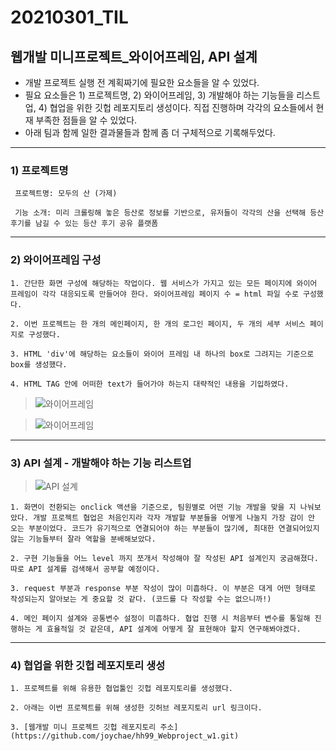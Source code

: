 20210301\_TIL
==============
웹개발 미니프로젝트_와이어프레임, API 설계
----------------------------------------

-   개발 프로젝트 실행 전 계획짜기에 필요한 요소들을 알 수 있었다.
-   필요 요소들은 1) 프로젝트명, 2) 와이어프레임, 3) 개발해야 하는 기능들을 리스트업, 4) 협업을 위한 깃헙 레포지토리 생성이다. 직접 진행하며 각각의 요소들에서 현재 부족한 점들을 알 수 있었다.
-   아래 팀과 함께 일한 결과물들과 함께 좀 더 구체적으로 기록해두었다.

---


### **1) 프로젝트명**
```
 프로젝트명: 모두의 산 (가제)

 기능 소개: 미리 크롤링해 놓은 등산로 정보를 기반으로, 유저들이 각각의 산을 선택해 등산 후기를 남길 수 있는 등산 후기 공유 플랫폼
 ```

---


### **2) 와이어프레임 구성**
```
1. 간단한 화면 구성에 해당하는 작업이다. 웹 서비스가 가지고 있는 모든 페이지에 와이어 프레임이 각각 대응되도록 만들어야 한다. 와이어프레임 페이지 수 = html 파일 수로 구성했다.  

2. 이번 프로젝트는 한 개의 메인페이지, 한 개의 로그인 페이지, 두 개의 세부 서비스 페이지로 구성했다.  

3. HTML 'div'에 해당하는 요소들이 와이어 프레임 내 하나의 box로 그려지는 기준으로 box를 생성했다.  

4. HTML TAG 안에 어떠한 text가 들어가야 하는지 대략적인 내용을 기입하였다.  
```
>![와이어프레임](https://img1.daumcdn.net/thumb/R1280x0/?scode=mtistory2&fname=https%3A%2F%2Fblog.kakaocdn.net%2Fdn%2FbDBOrf%2FbtqYN02s3G6%2FWiijGd7W4ZkXSTDutIiRnk%2Fimg.png)

>![와이어프레임](https://img1.daumcdn.net/thumb/R1280x0/?scode=mtistory2&fname=https%3A%2F%2Fblog.kakaocdn.net%2Fdn%2F5WgSF%2FbtqY2tCcL0e%2FevgkCVRNeKbKs1vY9bvGo0%2Fimg.png)

---


### **3) API 설계 - 개발해야 하는 기능 리스트업**
>![API 설계](https://img1.daumcdn.net/thumb/R1280x0/?scode=mtistory2&fname=https%3A%2F%2Fblog.kakaocdn.net%2Fdn%2Fcq4TWw%2FbtqYW2FbjsY%2FN3wReEJfgKp3ubCVj4yp6k%2Fimg.png)
```
1. 화면이 전환되는 onclick 액션을 기준으로, 팀원별로 어떤 기능 개발을 맞을 지 나눠보았다. 개발 프로젝트 협업은 처음인지라 각자 개발할 부분들을 어떻게 나눌지 가장 감이 안 오는 부분이었다. 코드가 유기적으로 연결되어야 하는 부분들이 많기에, 최대한 연결되어있지 않는 기능들부터 잘라 역할을 분배해보았다.

2. 구현 기능들을 어느 level 까지 쪼개서 작성해야 잘 작성된 API 설계인지 궁금해졌다. 따로 API 설계를 검색해서 공부할 예정이다.  

3. request 부분과 response 부분 작성이 많이 미흡하다. 이 부분은 대게 어떤 형태로 작성되는지 알아보는 게 중요할 것 같다. (코드를 다 작성할 수는 없으니까!)  

4. 메인 페이지 설계와 공통변수 설정이 미흡하다. 협업 진행 시 처음부터 변수를 통일해 진행하는 게 효율적일 것 같은데, API 설계에 어떻게 잘 표현해야 할지 연구해봐야겠다.  
```

---


### **4) 협업을 위한 깃헙 레포지토리 생성**
```
1. 프로젝트를 위해 유용한 협업툴인 깃헙 레포지토리를 생성했다.  

2. 아래는 이번 프로젝트를 위해 생성한 깃허브 레포지토리 url 링크이다.  

3. [웹개발 미니 프로젝트 깃헙 레포지토리 주소](https://github.com/joychae/hh99_Webproject_w1.git)  
```